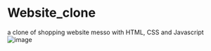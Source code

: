 # Website_clone
a clone of shopping website messo with HTML, CSS and Javascript
![image](https://github.com/SahilPanigrahi/Website_clone/assets/119133054/e620f88e-84a2-4627-8d68-b8f9e938fe87)

